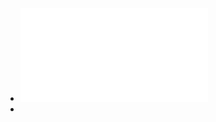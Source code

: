 - ![科学休息 (亚历克斯·索勇－金·庞 (Alex Soojung-Kim Pang)) (z-lib.org).pdf](../assets/科学休息_(亚历克斯·索勇－金·庞_(Alex_Soojung-Kim_Pang))_(z-lib.org)_1665913669121_0.pdf)
-
